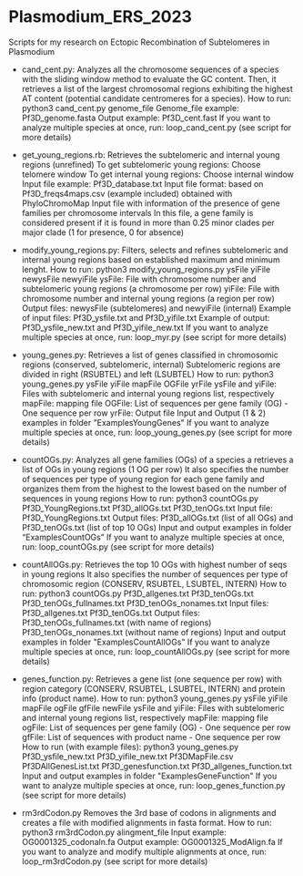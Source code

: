# Plasmodium_ERS_2023
Scripts for my research on Ectopic Recombination of Subtelomeres in Plasmodium

- cand_cent.py:
Analyzes all the chromosome sequences of a species with the sliding window method to evaluate the GC content.
Then, it retrieves a list of the largest chromosomal regions exhibiting the highest AT content (potential candidate centromeres for a species). 
How to run: python3 cand_cent.py genome_file
Genome_file example: Pf3D_genome.fasta
Output example: Pf3D_cent.fast
If you want to analyze multiple species at once, run: loop_cand_cent.py (see script for more details)

- get_young_regions.rb:
Retrieves the subtelomeric and internal young regions (unrefined)
To get subtelomeric young regions: Choose telomere window
To get internal young regions: Choose internal window
Input file example: Pf3D_database.txt
Input file format: based on Pf3D_freqs4maps.csv (example included) obtained with PhyloChromoMap
Input file with information of the presence of gene families per chromosome intervals
In this file, a gene family is considered present if it is found in more than 0.25 minor clades per major clade (1 for presence, 0 for absence)

- modify_young_regions.py:
Filters, selects and refines subtelomeric and internal young regions based on established maximum and minimum lenght.
How to run: python3 modify_young_regions.py ysFile yiFile newysFile newyiFile
ysFile: File with chromosome number and subtelomeric young regions (a chromosome per row)
yiFile: File with chromosome number and internal young regions (a region per row)
Output files: newysFile (subtelomeres) and newyiFile (internal)
Example of input files: Pf3D_ysfile.txt and Pf3D_yifile.txt
Example of output: Pf3D_ysfile_new.txt and Pf3D_yifile_new.txt
If you want to analyze multiple species at once, run: loop_myr.py (see script for more details)

- young_genes.py:
Retrieves a list of genes classified in chromosomic regions (conserved, subtelomeric, internal)
Subtelomeric regions are divided in right (RSUBTEL) and left (LSUBTEL)
How to run: python3 young_genes.py ysFile yiFile mapFile OGFile yrFile
ysFile and yiFile: Files with subtelomeric and internal young regions list, respectively
mapFile: mapping file
OGFile: List of sequences per gene family (OG) - One sequence per row
yrFile: Output file
Input and Output (1 & 2) examples in folder "ExamplesYoungGenes"
If you want to analyze multiple species at once, run: loop_young_genes.py (see script for more details)

- countOGs.py:
Analyzes all gene families (OGs) of a species a retrieves a list of OGs in young regions (1 OG per row)
It also specifies the number of sequences per type of young region for each gene family
and organizes them from the highest to the lowest based on the number of sequences in young regions
How to run: python3 countOGs.py Pf3D_YoungRegions.txt Pf3D_allOGs.txt Pf3D_tenOGs.txt
Input file: Pf3D_YoungRegions.txt
Output files: Pf3D_allOGs.txt (list of all OGs) and Pf3D_tenOGs.txt (list of top 10 OGs)
Input and output examples in folder “ExamplesCountOGs”
If you want to analyze multiple species at once, run: loop_countOGs.py (see script for more details)

- countAllOGs.py:
Retrieves the top 10 OGs with highest number of seqs in young regions
It also specifies the number of sequences per type of chromosomic region (CONSERV, RSUBTEL, LSUBTEL, INTERN)
How to run: python3 countOGs.py Pf3D_allgenes.txt Pf3D_tenOGs.txt Pf3D_tenOGs_fullnames.txt Pf3D_tenOGs_nonames.txt
Input files: Pf3D_allgenes.txt Pf3D_tenOGs.txt
Output files: Pf3D_tenOGs_fullnames.txt (with name of regions) Pf3D_tenOGs_nonames.txt (without name of regions)
Input and output examples in folder "ExamplesCountAllOGs"
If you want to analyze multiple species at once, run: loop_countAllOGs.py (see script for more details)

- genes_function.py:
Retrieves a gene list (one sequence per row) with region category (CONSERV, RSUBTEL, LSUBTEL, INTERN) and protein info (product name).
How to run: python3 young_genes.py ysFile yiFile mapFile ogFile gfFile newFile
ysFile and yiFile: Files with subtelomeric and internal young regions list, respectively
mapFile: mapping file
ogFile: List of sequences per gene family (OG) - One sequence per row
gfFile: List of sequences with product name - One sequence per row
How to run (with example files): python3 young_genes.py Pf3D_ysfile_new.txt Pf3D_yifile_new.txt Pf3DMapFile.csv Pf3DAllGenesList.txt Pf3D_genesfunction.txt Pf3D_allgenes_function.txt
Input and output examples in folder "ExamplesGeneFunction"
If you want to analyze multiple species at once, run: loop_genes_function.py (see script for more details)

- rm3rdCodon.py
Removes the 3rd base of codons in alignments and creates a file with modified alignments in fasta format.
How to run: python3 rm3rdCodon.py alingment_file
Input example: OG0001325_codonaln.fa
Output example: OG0001325_ModAlign.fa
If you want to analyze and modify multiple alignments at once, run: loop_rm3rdCodon.py (see script for more details)
